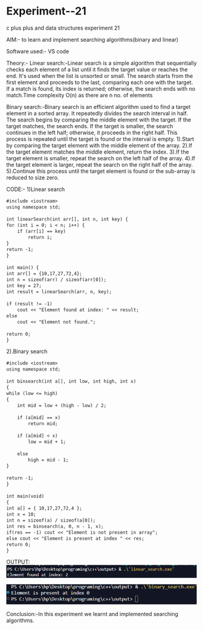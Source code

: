 # Experiment--21
c plus plus and data structures experiment 21

AIM:- to learn and implement searching algorithms(binary and linear)

Software used:- VS code

Theory:-
Linear search:-Linear search is a simple algorithm that sequentially checks each element of a list until it finds the target value or reaches the end. It's used when the list is unsorted or small. The search starts from the first element and proceeds to the last, comparing each one with the target. If a match is found, its index is returned; otherwise, the search ends with no match.Time complexity O(n) as there are n no. of elements

Binary search:-Binary search is an efficient algorithm used to find a target element in a sorted array. It repeatedly divides the search interval in half. The search begins by comparing the middle element with the target. If the target matches, the search ends. If the target is smaller, the search continues in the left half; otherwise, it proceeds in the right half. This process is repeated until the target is found or the interval is empty.
1).Start by comparing the target element with the middle element of the array.
2).If the target element matches the middle element, return the index.
3).If the target element is smaller, repeat the search on the left half of the array.
4).If the target element is larger, repeat the search on the right half of the array.
5).Continue this process until the target element is found or the sub-array is reduced to size zero.

CODE:-
1)Linear search
```
#include <iostream>
using namespace std;

int linearSearch(int arr[], int n, int key) {
for (int i = 0; i < n; i++) {
    if (arr[i] == key)
        return i;
}
return -1;
}

int main() {
int arr[] = {10,17,27,72,4};
int n = sizeof(arr) / sizeof(arr[0]);
int key = 27;
int result = linearSearch(arr, n, key);

if (result != -1)
    cout << "Element found at index: " << result;
else
    cout << "Element not found.";

return 0;
}
```

2).Binary search
```
#include <iostream>
using namespace std;

int binsearch(int a[], int low, int high, int x)
{
while (low <= high) 
{
    int mid = low + (high - low) / 2;

    if (a[mid] == x)
        return mid;

    if (a[mid] < x)
        low = mid + 1;

    else
        high = mid - 1;
}

return -1;
}

int main(void)
{
int a[] = { 10,17,27,72,4 };
int x = 10;
int n = sizeof(a) / sizeof(a[0]);
int res = binsearch(a, 0, n - 1, x);
if(res == -1) cout << "Element is not present in array";
else cout << "Element is present at index " << res;
return 0;
}
```

OUTPUT:
![exp21](https://github.com/ashuydv-05/Experiment--21/blob/main/linear%20search.png)

![exp22](https://github.com/ashuydv-05/Experiment--21/blob/main/binary_search..png)





Conclusion:-In this experiment we learnt and implemented searching algorithms.

